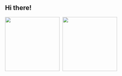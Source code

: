 ## Hi there!

<div style="display: flex; gap: 10px;">
  <a href="https://github.com/leonardocardenuto">
    <img height="180em" src="https://github-readme-stats.vercel.app/api?username=leonardocardenuto&show_icons=true&theme=tokyonight&hide_border=true">
  </a>
  <a href="https://discord.com/users/979443205730889818">
    <img height="180em" src="https://lanyard.cnrad.dev/api/979443205730889818?theme=dark&idleMessage=Probably%20just%20chilling!&hideStatus=true">
  </a>
</div>
